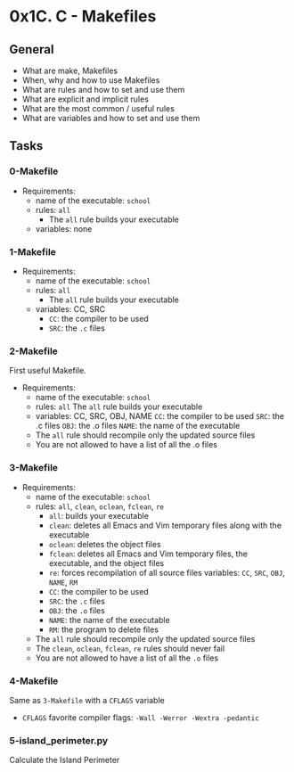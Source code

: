 # 0x1C. C - Makefiles

## General

- What are make, Makefiles
- When, why and how to use Makefiles
- What are rules and how to set and use them
- What are explicit and implicit rules
- What are the most common / useful rules
- What are variables and how to set and use them

## Tasks

### 0-Makefile

- Requirements:
  - name of the executable: `school`
  - rules: `all`
    - The `all` rule builds your executable
  - variables: none

### 1-Makefile

- Requirements:
  - name of the executable: `school`
  - rules: `all`
    - The `all` rule builds your executable
  - variables: CC, SRC
    - `CC`: the compiler to be used
    - `SRC`: the `.c` files
### 2-Makefile

First useful Makefile.

- Requirements:
  - name of the executable: `school`
  - rules: `all`
    The `all` rule builds your executable
  - variables: CC, SRC, OBJ, NAME
    `CC`: the compiler to be used
    `SRC`: the .c files
    `OBJ`: the .o files
    `NAME`: the name of the executable
  - The `all` rule should recompile only the updated source files
  - You are not allowed to have a list of all the .o files

### 3-Makefile

- Requirements:
  - name of the executable: `school`
  - rules: `all`, `clean`, `oclean`, `fclean`, `re`
    - `all`: builds your executable
    - `clean`: deletes all Emacs and Vim temporary files along with the executable
    - `oclean`: deletes the object files
    - `fclean`: deletes all Emacs and Vim temporary files, the executable, and the object files
    - `re`: forces recompilation of all source files
  variables: `CC`, `SRC`, `OBJ`, `NAME`, `RM`
    - `CC`: the compiler to be used
    - `SRC`: the `.c` files
    - `OBJ`: the `.o` files
    - `NAME`: the name of the executable
    - `RM`: the program to delete files
  - The `all` rule should recompile only the updated source files
  - The `clean`, `oclean`, `fclean`, `re` rules should never fail
  - You are not allowed to have a list of all the `.o` files

### 4-Makefile

Same as `3-Makefile` with a `CFLAGS` variable

- `CFLAGS` favorite compiler flags: `-Wall -Werror -Wextra -pedantic`

### 5-island_perimeter.py

Calculate the Island Perimeter

